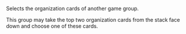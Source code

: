 Selects the organization cards of another game group.

This group may take the top two organization cards from the stack face down and choose one of these cards.
